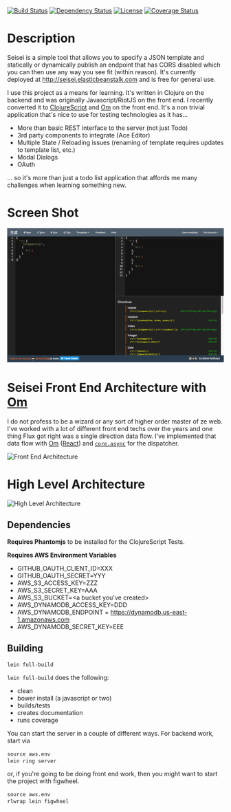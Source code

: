 [![Build Status](https://travis-ci.org/trevershick/seisei.svg?branch=master)](https://travis-ci.org/trevershick/seisei)
[![Dependency Status](https://www.versioneye.com/user/projects/5837af84e7cea00045b892d1/badge.svg?style=flat-square)](https://www.versioneye.com/user/projects/5837af84e7cea00045b892d1)
[![License](http://img.shields.io/:license-mit-brightgreen.svg)](http://www.apache.org/licenses/LICENSE-2.0.html)
[![Coverage Status](https://coveralls.io/repos/github/trevershick/ldap-test-utils/badge.svg?branch=master)](https://coveralls.io/github/trevershick/seisei?branch=master)


# Description
Seisei is a simple tool that allows you to specify a JSON template and statically or dynamically publish an endpoint that has CORS disabled which you can then use any way you see fit (within reason).  It's currently deployed at http://seisei.elasticbeanstalk.com and is free for general use.

I use this project as a means for learning.  It's written in Clojure on the backend and was originally Javascript/RiotJS on the front end.  I recently converted it to [ClojureScript](https://github.com/clojure/clojurescript) and [Om](https://github.com/omcljs/om) on the front end.  It's a non trivial application that's nice to use for testing technologies as it has...
* More than basic REST interface to the server (not just Todo)
* 3rd party components to integrate (Ace Editor)
* Multiple State / Reloading issues (renaming of template requires updates to template list, etc.)
* Modal Dialogs
* OAuth

... so it's more than just a todo list application that affords me many challenges when learning something new.

# Screen Shot
![Screen Shot](ss.png)

# Seisei Front End Architecture with [Om](https://github.com/omcljs/om)

I do not profess to be a wizard or any sort of higher order master of ze web.  I've worked with a lot of different front end techs over the years and one thing Flux got right was a single direction data flow.  I've implemented that data flow with [Om](https://github.com/omcljs/om) ([React](https://facebook.github.io/react/)) and [```core.async```](https://github.com/clojure/core.async) for the dispatcher.

![Front End Architecture](http://www.gliffy.com/go/publish/image/9498269/L.png)

# High Level Architecture

![High Level Architecture](http://www.gliffy.com/go/publish/image/9536687/L.png)

## Dependencies
**Requires Phantomjs** to be installed for the ClojureScript Tests.

**Requires AWS Environment Variables**

* GITHUB_OAUTH_CLIENT_ID=XXX
* GITHUB_OAUTH_SECRET=YYY
* AWS_S3_ACCESS_KEY=ZZZ
* AWS_S3_SECRET_KEY=AAA
* AWS_S3_BUCKET=<a bucket you've created>
* AWS_DYNAMODB_ACCESS_KEY=DDD
* AWS_DYNAMODB_ENDPOINT = https://dynamodb.us-east-1.amazonaws.com
* AWS_DYNAMODB_SECRET_KEY=EEE

## Building
```
lein full-build
```

```lein full-build``` does the following:
* clean
* bower install (a javascript or two)
* builds/tests
* creates documentation
* runs coverage

You can start the server in a couple of different ways.  For backend work, start via

```
source aws.env
lein ring server
```
or, if you're going to be doing front end work, then you might want to start the project with figwheel.

```
source aws.env
rlwrap lein figwheel
```
